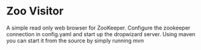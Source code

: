 # Zoo Visitor
A simple read only web browser for ZooKeeper.
Configure the zookeeper connection in config.yaml and start up the dropwizard server.
Using maven you can start it from the source by simply running _mvn_

